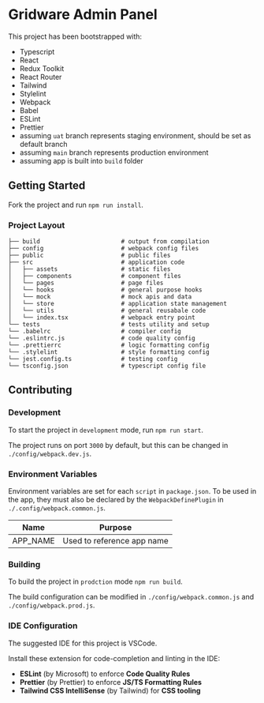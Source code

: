 # Gridware Admin Panel

This project has been bootstrapped with:

- Typescript
- React
- Redux Toolkit
- React Router
- Tailwind
- Stylelint
- Webpack
- Babel
- ESLint
- Prettier
- assuming `uat` branch represents staging environment, should be set as default branch
- assuming `main` branch represents production environment
- assuming app is built into `build` folder

## Getting Started

Fork the project and run `npm run install`.

### Project Layout

```
├── build                       # output from compilation
├── config                      # webpack config files
├── public                      # public files
├── src                         # application code
│   ├── assets                  # static files
│   ├── components              # component files
│   └── pages                   # page files
│   └── hooks                   # general purpose hooks
│   └── mock                    # mock apis and data
│   └── store                   # application state management
│   └── utils                   # general reusabale code
│   └── index.tsx               # webpack entry point
└── tests                       # tests utility and setup
└── .babelrc                    # compiler config
└── .eslintrc.js                # code quality config
└── .prettierrc                 # logic formatting config
└── .stylelint                  # style formatting config
└── jest.config.ts              # testing config
└── tsconfig.json               # typescript config file

```

## Contributing

### Development

To start the project in `development` mode, run `npm run start`.

The project runs on port `3000` by default, but this can be changed in `./config/webpack.dev.js`.

### Environment Variables

Environment variables are set for each `script` in `package.json`. To be used in the app, they must also be declared by the `WebpackDefinePlugin` in `./.config/webpack.common.js`.

| Name     | Purpose                    |
| -------- | -------------------------- |
| APP_NAME | Used to reference app name |

### Building

To build the project in `prodction` mode `npm run build`.

The build configuration can be modified in `./config/webpack.common.js` and `./config/webpack.prod.js`.

### IDE Configuration

The suggested IDE for this project is VSCode.

Install these extension for code-completion and linting in the IDE:

- **ESLint** (by Microsoft) to enforce **Code Quality Rules**
- **Prettier** (by Prettier) to enforce **JS/TS Formatting Rules**
- **Tailwind CSS IntelliSense** (by Tailwind) for **CSS tooling**
